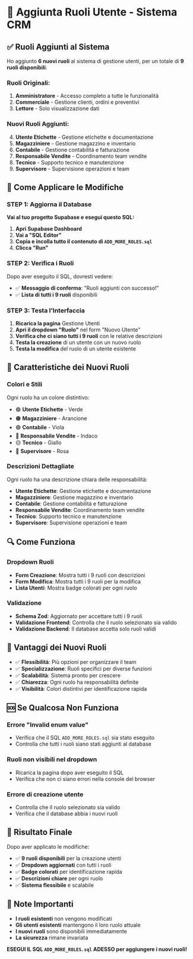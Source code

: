 # 👥 Aggiunta Ruoli Utente - Sistema CRM

## ✅ **Ruoli Aggiunti al Sistema**

Ho aggiunto **6 nuovi ruoli** al sistema di gestione utenti, per un totale di **9 ruoli disponibili**:

### **Ruoli Originali:**
1. **Amministratore** - Accesso completo a tutte le funzionalità
2. **Commerciale** - Gestione clienti, ordini e preventivi  
3. **Lettore** - Solo visualizzazione dati

### **Nuovi Ruoli Aggiunti:**
4. **Utente Etichette** - Gestione etichette e documentazione
5. **Magazziniere** - Gestione magazzino e inventario
6. **Contabile** - Gestione contabilità e fatturazione
7. **Responsabile Vendite** - Coordinamento team vendite
8. **Tecnico** - Supporto tecnico e manutenzione
9. **Supervisore** - Supervisione operazioni e team

## 🔧 **Come Applicare le Modifiche**

### **STEP 1: Aggiorna il Database**

**Vai al tuo progetto Supabase e esegui questo SQL:**

1. **Apri Supabase Dashboard**
2. **Vai a "SQL Editor"**
3. **Copia e incolla tutto il contenuto di `ADD_MORE_ROLES.sql`**
4. **Clicca "Run"**

### **STEP 2: Verifica i Ruoli**

Dopo aver eseguito il SQL, dovresti vedere:
- ✅ **Messaggio di conferma**: "Ruoli aggiunti con successo!"
- ✅ **Lista di tutti i 9 ruoli** disponibili

### **STEP 3: Testa l'Interfaccia**

1. **Ricarica la pagina** Gestione Utenti
2. **Apri il dropdown "Ruolo"** nel form "Nuovo Utente"
3. **Verifica che ci siano tutti i 9 ruoli** con le relative descrizioni
4. **Testa la creazione** di un utente con un nuovo ruolo
5. **Testa la modifica** del ruolo di un utente esistente

## 🎨 **Caratteristiche dei Nuovi Ruoli**

### **Colori e Stili**
Ogni ruolo ha un colore distintivo:
- 🟢 **Utente Etichette** - Verde
- 🟠 **Magazziniere** - Arancione  
- 🟣 **Contabile** - Viola
- 🔵 **Responsabile Vendite** - Indaco
- 🟡 **Tecnico** - Giallo
- 🩷 **Supervisore** - Rosa

### **Descrizioni Dettagliate**
Ogni ruolo ha una descrizione chiara delle responsabilità:
- **Utente Etichette**: Gestione etichette e documentazione
- **Magazziniere**: Gestione magazzino e inventario
- **Contabile**: Gestione contabilità e fatturazione
- **Responsabile Vendite**: Coordinamento team vendite
- **Tecnico**: Supporto tecnico e manutenzione
- **Supervisore**: Supervisione operazioni e team

## 🔍 **Come Funziona**

### **Dropdown Ruoli**
- **Form Creazione**: Mostra tutti i 9 ruoli con descrizioni
- **Form Modifica**: Mostra tutti i 9 ruoli per la modifica
- **Lista Utenti**: Mostra badge colorati per ogni ruolo

### **Validazione**
- **Schema Zod**: Aggiornato per accettare tutti i 9 ruoli
- **Validazione Frontend**: Controlla che il ruolo selezionato sia valido
- **Validazione Backend**: Il database accetta solo ruoli validi

## 🎯 **Vantaggi dei Nuovi Ruoli**

- ✅ **Flessibilità**: Più opzioni per organizzare il team
- ✅ **Specializzazione**: Ruoli specifici per diverse funzioni
- ✅ **Scalabilità**: Sistema pronto per crescere
- ✅ **Chiarezza**: Ogni ruolo ha responsabilità definite
- ✅ **Visibilità**: Colori distintivi per identificazione rapida

## 🆘 **Se Qualcosa Non Funziona**

### **Errore "Invalid enum value"**
- Verifica che il SQL `ADD_MORE_ROLES.sql` sia stato eseguito
- Controlla che tutti i ruoli siano stati aggiunti al database

### **Ruoli non visibili nel dropdown**
- Ricarica la pagina dopo aver eseguito il SQL
- Verifica che non ci siano errori nella console del browser

### **Errore di creazione utente**
- Controlla che il ruolo selezionato sia valido
- Verifica che il database abbia i nuovi ruoli

## 🎉 **Risultato Finale**

Dopo aver applicato le modifiche:
- ✅ **9 ruoli disponibili** per la creazione utenti
- ✅ **Dropdown aggiornati** con tutti i ruoli
- ✅ **Badge colorati** per identificazione rapida
- ✅ **Descrizioni chiare** per ogni ruolo
- ✅ **Sistema flessibile** e scalabile

## 📝 **Note Importanti**

- **I ruoli esistenti** non vengono modificati
- **Gli utenti esistenti** mantengono il loro ruolo attuale
- **I nuovi ruoli** sono disponibili immediatamente
- **La sicurezza** rimane invariata

**ESEGUI IL SQL `ADD_MORE_ROLES.sql` ADESSO per aggiungere i nuovi ruoli!**

